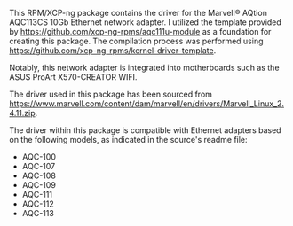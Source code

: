 This RPM/XCP-ng package contains the driver for the Marvell® AQtion AQC113CS 10Gb Ethernet network adapter. I utilized the template provided by https://github.com/xcp-ng-rpms/aqc111u-module as a foundation for creating this package. The compilation process was performed using https://github.com/xcp-ng-rpms/kernel-driver-template.

Notably, this network adapter is integrated into motherboards such as the ASUS ProArt X570-CREATOR WIFI.

The driver used in this package has been sourced from https://www.marvell.com/content/dam/marvell/en/drivers/Marvell_Linux_2.4.11.zip.

The driver within this package is compatible with Ethernet adapters based on the following models, as indicated in the source's readme file:

- AQC-100
- AQC-107
- AQC-108
- AQC-109
- AQC-111
- AQC-112
- AQC-113
